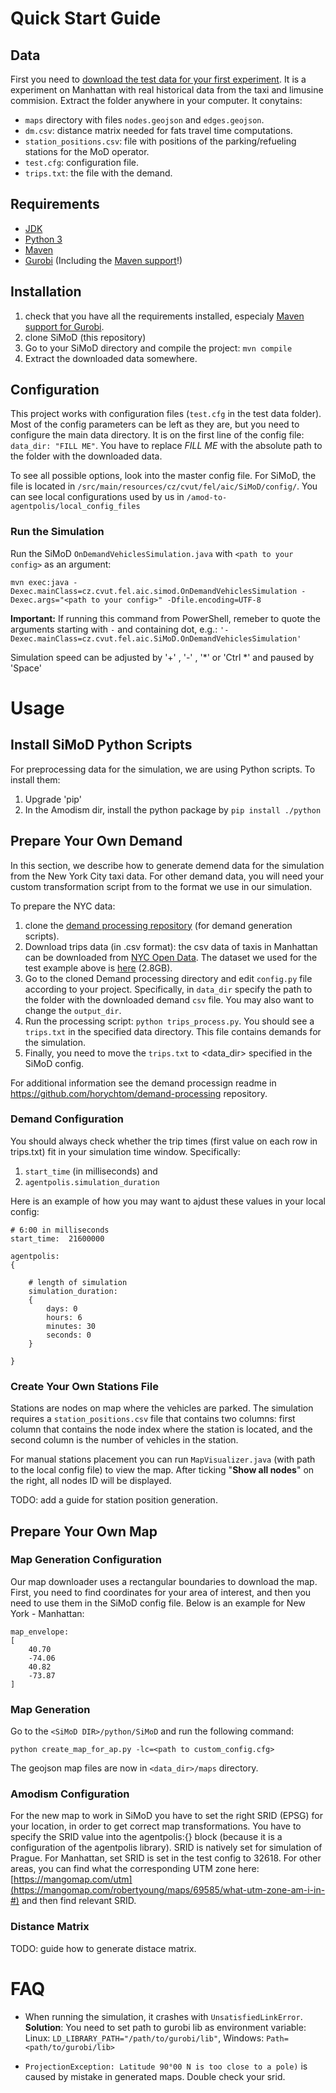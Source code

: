 <!--
Copyright (c) 2021 Czech Technical University in Prague.

This file is part of SiMoD project.

This program is free software: you can redistribute it and/or modify
it under the terms of the GNU Lesser General Public License as published by
the Free Software Foundation, either version 3 of the License, or
(at your option) any later version.

This program is distributed in the hope that it will be useful,
but WITHOUT ANY WARRANTY; without even the implied warranty of
MERCHANTABILITY or FITNESS FOR A PARTICULAR PURPOSE.  See the
GNU Lesser General Public License for more details.

You should have received a copy of the GNU Lesser General Public License
along with this program. If not, see <http://www.gnu.org/licenses/>.
-->
# Quick Start Guide

## Data
First you need to [download the test data for your first experiment](https://owncloud.cesnet.cz/index.php/s/GnwFj41o73natth). It is a experiment on Manhattan with real historical data from the taxi and limusine commision. Extract the folder anywhere in your computer. It conytains:
- `maps` directory with files `nodes.geojson` and `edges.geojson`.
- `dm.csv`: distance matrix needed for fats travel time computations.
- `station_positions.csv`: file with positions of the parking/refueling stations for the MoD operator.
- `test.cfg`: configuration file.
- `trips.txt`: the file with the demand.


## Requirements
- [JDK](https://www.oracle.com/cz/java/technologies/javase-downloads.html)
- [Python 3](https://www.python.org/)
- [Maven](https://maven.apache.org/)
- [Gurobi](https://www.gurobi.com/products/gurobi-optimizer/) (Including the [Maven support](http://fido.ninja/manuals/add-gurobi-java-interface-maven)!)


## Installation

1. check that you have all the requirements installed, especialy [Maven support for Gurobi](http://fido.ninja/manuals/add-gurobi-java-interface-maven).
2. clone SiMoD (this repository)
3. Go to your SiMoD directory and compile the project: `mvn compile`
4. Extract the downloaded data somewhere.


## Configuration
This project works with configuration files (`test.cfg` in the test data folder). Most of the config parameters can be left as they are, but you need to configure the main data directory. It is on the first line of the config file: `data_dir: "FILL ME"`.
You have to replace *FILL ME*  with the absolute path to the folder with the downloaded data. 

To see all possible options, look into the master config file. For SiMoD, the file is located in `/src/main/resources/cz/cvut/fel/aic/SiMoD/config/`.
You can see local configurations used by us in `/amod-to-agentpolis/local_config_files`

     
### Run the Simulation
Run the SiMoD `OnDemandVehiclesSimulation.java`  with `<path to your config>` as an argument:

```
mvn exec:java -Dexec.mainClass=cz.cvut.fel.aic.simod.OnDemandVehiclesSimulation -Dexec.args="<path to your config>" -Dfile.encoding=UTF-8
```

**Important:** If running this command from PowerShell, remeber to quote the arguments starting with `-` and containing dot, e.g.: `'-Dexec.mainClass=cz.cvut.fel.aic.SiMoD.OnDemandVehiclesSimulation'`


Simulation speed can be adjusted by '+' , '-' , '*' or 'Ctrl *' and paused by 'Space'




# Usage

## Install SiMoD Python Scripts
For preprocessing data for the simulation, we are using Python scripts. To install them:
1. Upgrade 'pip'
2. In the Amodism dir, install the python package by `pip install ./python`

## Prepare Your Own Demand
In this section, we describe how to generate demend data for the simulation from the New York City taxi data. 
For other demand data, you will need your custom transformation script from to the format we use in our simulation. 

To prepare the NYC data:
1. clone the [demand processing repository](https://github.com/aicenter/demand-processing) (for demand generation scripts).
1. Download trips data (in .csv format): the csv data of taxis in Manhattan can be downloaded from 
 [NYC Open Data](https://data.cityofnewyork.us/browse?q=taxi). 
The dataset we used for the test example above is [here](https://data.cityofnewyork.us/dataset/Yellow-Tripdata-2015-January-June/2yzn-sicd) (2.8GB).
2. Go to the cloned Demand processing directory and edit `config.py` file according to 
your project. 
Specifically, in `data_dir` specify the path to the folder with the downloaded demand `csv` file.
You may also want to change the `output_dir`.
3. Run the processing script: `python trips_process.py`. You should see a `trips.txt` in the specified data directory. This file contains demands for the simulation.
4. Finally, you need to move the `trips.txt` to <data_dir> specified in the SiMoD config.

For additional information see the demand processign readme in https://github.com/horychtom/demand-processing repository.

### Demand Configuration
You should always check whether the trip times (first value on each row in trips.txt) fit in your simulation time window. Specifically:
1. `start_time` (in milliseconds) and
2. `agentpolis.simulation_duration`

Here is an example of how you may want to ajdust these values in your local config:

    
    # 6:00 in milliseconds
    start_time:  21600000
    
    agentpolis:
    {
        
        # length of simulation
        simulation_duration:
        {
            days: 0
            hours: 6
            minutes: 30
            seconds: 0
        }
    
    }


### Create Your Own Stations File
Stations are nodes on map where the vehicles are parked.
The simulation requires a `station_positions.csv` file that contains two columns: first column that contains the node index where the station is located, and the second column is the number of vehicles in the station.

For manual stations placement you can run `MapVisualizer.java` (with path to the local config file) to view the map. 
After ticking "**Show all nodes**" on the right, all nodes ID will be displayed. 

TODO: add a guide for station position generation.


## Prepare Your Own Map

### Map Generation Configuration
Our map downloader uses a rectangular boundaries to download the map. First, you need to find coordinates for your area of interest, and then you need to use them in the SiMoD config file. Below is an example for New York - Manhattan:

    
    map_envelope:
    [
        40.70
        -74.06
        40.82
        -73.87
    ]
    


### Map Generation
Go to the `<SiMoD DIR>/python/SiMoD` and run the following command:	

    
    python create_map_for_ap.py -lc=<path to custom_config.cfg>
    

The geojson map files are now in `<data_dir>/maps` directory.

### Amodism Configuration
For the new map to work in SiMoD you have to set the right SRID (EPSG) for your location, in order to get correct map transformations.
You have to specify the SRID value into the agentpolis:{} block (because it is a configuration of the agentpolis library). SRID is natively set for simulation of Prague. For Manhattan, set SRID is set in the test config to 32618. For other areas, you can find what the corresponding UTM zone here: [https://mangomap.com/utm](https://mangomap.com/robertyoung/maps/69585/what-utm-zone-am-i-in-#) and then find relevant SRID.


### Distance Matrix
TODO: guide how to generate distace matrix.


# FAQ

- When running the simulation, it crashes with `UnsatisfiedLinkError`.
**Solution**: You need to set path to gurobi lib as environment variable: Linux: `LD_LIBRARY_PATH="/path/to/gurobi/lib"`, Windows: `Path=<path/to/gurobi/lib>`

- `ProjectionException: Latitude 90°00 N is too close to a pole)` is caused by mistake in generated maps. Double check your srid.
